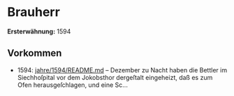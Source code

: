 # Brauherr

**Ersterwähnung:** 1594

## Vorkommen
- 1594: [jahre/1594/README.md](../jahre/1594/README.md) – Dezember zu Nacht haben die Bettler im
Siechhoſpital vor dem Jokobsthor dergeſtalt eingeheizt,
daß es zum Ofen herausgeſchlagen, und eine Sc...
